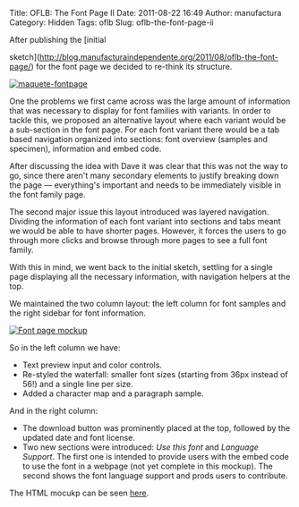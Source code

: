 Title: OFLB: The Font Page II
Date: 2011-08-22 16:49
Author: manufactura
Category: Hidden
Tags: oflb
Slug: oflb-the-font-page-ii

<!--:en-->After publishing the [initial
sketch](http://blog.manufacturaindependente.org/2011/08/oflb-the-font-page/)
for the font page we decided to re-think its structure.

[![](http://blog.manufacturaindependente.org/wp-content/uploads/2011/08/maquete-fontpage-203x300.png "maquete-fontpage")](http://blog.manufacturaindependente.org/wp-content/uploads/2011/08/maquete-fontpage.png)

One the problems we first came across was the large amount of
information that was necessary to display for font families with
variants. In order to tackle this, we proposed an alternative layout
where each variant would be a sub-section in the font page. For each
font variant there would be a tab based navigation organized into
sections: font overview (samples and specimen), information and embed
code.

After discussing the idea with Dave it was clear that this was not the
way to go, since there aren't many secondary elements to justify
breaking down the page — everything's important and needs to be
immediately visible in the font family page.

The second major issue this layout introduced was layered navigation.
Dividing the information of each font variant into sections and tabs
meant we would be able to have shorter pages. However, it forces the
users to go through more clicks and browse through more pages to see a
full font family.

With this in mind, we went back to the initial sketch, settling for a
single page displaying all the necessary information, with navigation
helpers at the top.

We maintained the two column layout: the left column for font samples
and the right sidebar for font information.

[![](http://blog.manufacturaindependente.org/wp-content/uploads/2011/08/Screenshot-e1314031282603.png "Font page mockup")](http://manufacturaindependente.com/oflb/20110822-fontpage/index.html)

So in the left column we have:

-   Text preview input and color controls.
-   Re-styled the waterfall: smaller font sizes (starting from 36px
    instead of 56!) and a single line per size.
-   Added a character map and a paragraph sample.

And in the right column:

-   The download button was prominently placed at the top, followed by
    the updated date and font license.
-   Two new sections were introduced: *Use this font* and *Language
    Support*. The first one is intended to provide users with the embed
    code to use the font in a webpage (not yet complete in this mockup).
    The second shows the font language support and prods users to
    contribute.

The HTML mocukp can be seen
[here](http://manufacturaindependente.com/oflb/20110822-fontpage/index.html).<!--:-->

